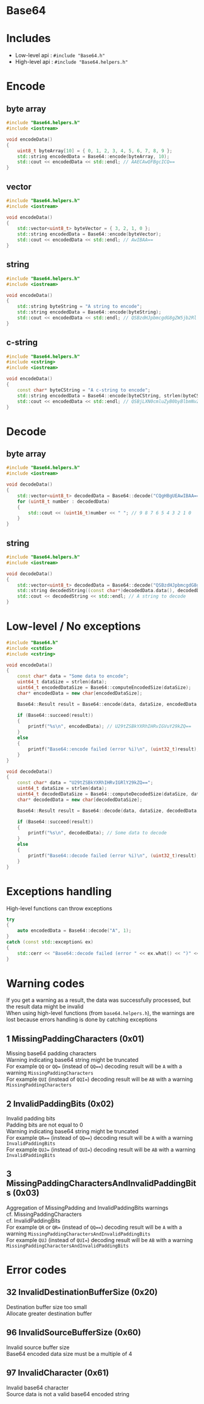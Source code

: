 Base64
======

# Includes

- Low-level api :  `#include "Base64.h"`
- High-level api : `#include "Base64.helpers.h"`

# Encode

## byte array

```cpp
#include "Base64.helpers.h"
#include <iostream>

void encodeData()
{
	uint8_t byteArray[10] = { 0, 1, 2, 3, 4, 5, 6, 7, 8, 9 };
	std::string encodedData = Base64::encode(byteArray, 10);
	std::cout << encodedData << std::endl; // AAECAwQFBgcICQ==
}
```

## vector<byte>

```cpp
#include "Base64.helpers.h"
#include <iostream>

void encodeData()
{
	std::vector<uint8_t> byteVector = { 3, 2, 1, 0 };
	std::string encodedData = Base64::encode(byteVector);
	std::cout << encodedData << std::endl; // AwIBAA==
}
```

## string

```cpp
#include "Base64.helpers.h"
#include <iostream>

void encodeData()
{
	std::string byteString = "A string to encode";
	std::string encodedData = Base64::encode(byteString);
	std::cout << encodedData << std::endl; // QSBzdHJpbmcgdG8gZW5jb2Rl
}
```

## c-string

```cpp
#include "Base64.helpers.h"
#include <cstring>
#include <iostream>

void encodeData()
{
	const char* byteCString = "A c-string to encode";
	std::string encodedData = Base64::encode(byteCString, strlen(byteCString));
	std::cout << encodedData << std::endl; // QSBjLXN0cmluZyB0byBlbmNvZGU=
}
```

# Decode

## byte array

```cpp
#include "Base64.helpers.h"
#include <iostream>

void decodeData()
{
	std::vector<uint8_t> decodedData = Base64::decode("CQgHBgUEAwIBAA==");
	for (uint8_t number : decodedData)
	{
		std::cout << (uint16_t)number << " "; // 9 8 7 6 5 4 3 2 1 0
	}
}
```

## string

```cpp
#include "Base64.helpers.h"
#include <iostream>

void decodeData()
{
	std::vector<uint8_t> decodedData = Base64::decode("QSBzdHJpbmcgdG8gZGVjb2Rl");
	std::string decodedString((const char*)decodedData.data(), decodedData.size());
	std::cout << decodedString << std::endl; // A string to decode
}
```
	
# Low-level / No exceptions

```cpp
#include "Base64.h"
#include <cstdio>
#include <cstring>

void encodeData()
{
    const char* data = "Some data to encode";
    uint64_t dataSize = strlen(data);
    uint64_t encodedDataSize = Base64::computeEncodedSize(dataSize);
    char* encodedData = new char[encodedDataSize];

    Base64::Result result = Base64::encode(data, dataSize, encodedData, encodedDataSize);

    if (Base64::succeed(result))
    {
        printf("%s\n", encodedData); // U29tZSBkYXRhIHRvIGVuY29kZQ==
    }
    else
    {
        printf("Base64::encode failed (error %i)\n", (uint32_t)result);
    }
}

void decodeData()
{
    const char* data = "U29tZSBkYXRhIHRvIGRlY29kZQ==";
    uint64_t dataSize = strlen(data);
    uint64_t decodedDataSize = Base64::computeDecodedSize(dataSize, data);
    char* decodedData = new char[decodedDataSize];

    Base64::Result result = Base64::decode(data, dataSize, decodedData, decodedDataSize);

    if (Base64::succeed(result))
    {
        printf("%s\n", decodedData); // Some data to decode
    }
    else
    {
        printf("Base64::decode failed (error %i)\n", (uint32_t)result);
    }
}
```

# Exceptions handling

High-level functions can throw exceptions

```cpp
try
{
	auto encodedData = Base64::decode("A", 1);
}
catch (const std::exception& ex)
{
    std::cerr << "Base64::decode failed (error " << ex.what() << ")" << std::endl; // Base64::decode failed (error base64_decode_96)
}
```

# Warning codes

If you get a warning as a result, the data was successfully processed, but the result data might be invalid  
When using high-level functions (from `base64.helpers.h`), the warnings are lost because errors handling is done by catching exceptions

## 1 MissingPaddingCharacters (0x01)

Missing base64 padding characters  
Warning indicating base64 string might be truncated  
For example `QQ` or `QQ=` (instead of `QQ==`) decoding result will be `A` with a warning `MissingPaddingCharacters`  
For example `QUI` (instead of `QQI=`) decoding result will be `AB` with a warning `MissingPaddingCharacters`

## 2 InvalidPaddingBits (0x02)

Invalid padding bits  
Padding bits are not equal to 0  
Warning indicating base64 string might be truncated  
For example `QR==` (instead of `QQ==`) decoding result will be `A` with a warning `InvalidPaddingBits`  
For example `QUJ=` (instead of `QUI=`) decoding result will be `AB` with a warning `InvalidPaddingBits`

## 3 MissingPaddingCharactersAndInvalidPaddingBits (0x03)

Aggregation of MissingPadding and InvalidPaddingBits warnings  
cf. MissingPaddingCharacters  
cf. InvalidPaddingBits  
For example `QR` or `QR=` (instead of `QQ==`) decoding result will be `A` with a warning `MissingPaddingCharactersAndInvalidPaddingBits`  
For example `QUJ` (instead of `QUI=`) decoding result will be `AB` with a warning `MissingPaddingCharactersAndInvalidPaddingBits`

# Error codes

## 32 InvalidDestinationBufferSize (0x20)

Destination buffer size too small  
Allocate greater destination buffer

## 96 InvalidSourceBufferSize (0x60)

Invalid source buffer size  
Base64 encoded data size must be a multiple of 4

## 97 InvalidCharacter (0x61)

Invalid base64 character  
Source data is not a valid base64 encoded string
